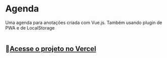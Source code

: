 # Agenda
Uma agenda para anotações criada com Vue.js. Também usando plugin de PWA e de LocalStorage
<br><br>
## 🔗[Acesse o projeto no Vercel](https://app-vue-agenda.vercel.app/)
